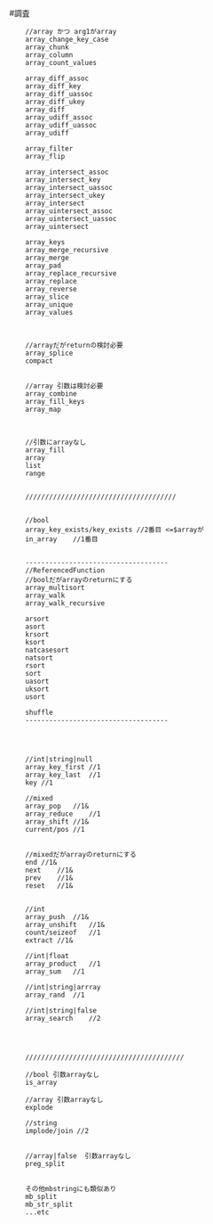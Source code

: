 
#調査
        
        //array かつ arg1がarray
        array_change_key_case
        array_chunk
        array_column
        array_count_values
        
        array_diff_assoc
        array_diff_key
        array_diff_uassoc
        array_diff_ukey
        array_diff
        array_udiff_assoc
        array_udiff_uassoc
        array_udiff
        
        array_filter
        array_flip
        
        array_intersect_assoc
        array_intersect_key
        array_intersect_uassoc
        array_intersect_ukey
        array_intersect
        array_uintersect_assoc 
        array_uintersect_uassoc
        array_uintersect
        
        array_keys
        array_merge_recursive
        array_merge
        array_pad
        array_replace_recursive
        array_replace
        array_reverse
        array_slice
        array_unique
        array_values
        
        
        
        //arrayだがreturnの検討必要
        array_splice
        compact
        
        
        //array 引数は検討必要
        array_combine
        array_fill_keys
        array_map
        
        
        
        //引数にarrayなし
        array_fill
        array
        list
        range
        
        
        //////////////////////////////////////
        
        
        //bool
        array_key_exists/key_exists //2番目 <=$arrayが
        in_array    //1番目
        
        
        ------------------------------------
        //ReferencedFunction
        //boolだがarrayのreturnにする
        array_multisort
        array_walk
        array_walk_recursive
        
        arsort
        asort
        krsort
        ksort
        natcasesort
        natsort
        rsort
        sort
        uasort
        uksort
        usort
        
        shuffle
        ------------------------------------
        
        
        
        
        //int|string|null
        array_key_first //1
        array_key_last  //1
        key //1
        
        //mixed
        array_pop   //1&
        array_reduce    //1
        array_shift //1&
        current/pos //1
        
        
        //mixedだがarrayのreturnにする
        end //1&
        next    //1&
        prev    //1&
        reset   //1&
        
        
        //int
        array_push  //1&
        array_unshift   //1&
        count/seizeof   //1
        extract //1&
        
        //int|float
        array_product   //1
        array_sum   //1
        
        //int|string|arrray
        array_rand  //1
        
        //int|string|false
        array_search    //2
        



        ////////////////////////////////////////
        
        //bool 引数arrayなし
        is_array
        
        //array 引数arrayなし
        explode
        
        //string
        implode/join //2
        
        
        //array|false  引数arrayなし
        preg_split
        
        
        その他mbstringにも類似あり
        mb_split
        mb_str_split
        ...etc
        


        




